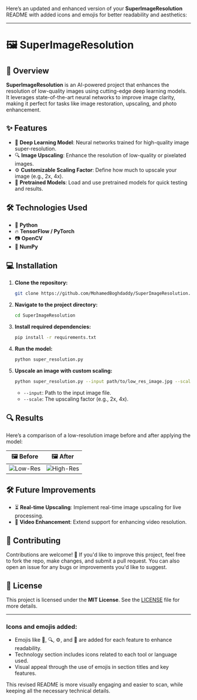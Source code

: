 Here’s an updated and enhanced version of your **SuperImageResolution** README with added icons and emojis for better readability and aesthetics:

---

# 🖼️ SuperImageResolution

## 🚀 Overview
**SuperImageResolution** is an AI-powered project that enhances the resolution of low-quality images using cutting-edge deep learning models. It leverages state-of-the-art neural networks to improve image clarity, making it perfect for tasks like image restoration, upscaling, and photo enhancement.

## ✨ Features
- 🧠 **Deep Learning Model**: Neural networks trained for high-quality image super-resolution.
- 🔍 **Image Upscaling**: Enhance the resolution of low-quality or pixelated images.
- ⚙️ **Customizable Scaling Factor**: Define how much to upscale your image (e.g., 2x, 4x).
- 💽 **Pretrained Models**: Load and use pretrained models for quick testing and results.

## 🛠️ Technologies Used
- 🐍 **Python**  
- 🔥 **TensorFlow / PyTorch**  
- 📷 **OpenCV**  
- 🧮 **NumPy**

## 💻 Installation

1. **Clone the repository:**
   ```bash
   git clone https://github.com/MohamedBoghdaddy/SuperImageResolution.git
   ```
   
2. **Navigate to the project directory:**
   ```bash
   cd SuperImageResolution
   ```

3. **Install required dependencies:**
   ```bash
   pip install -r requirements.txt
   ```

4. **Run the model:**
   ```bash
   python super_resolution.py
   ```

5. **Upscale an image with custom scaling:**
   ```bash
   python super_resolution.py --input path/to/low_res_image.jpg --scale 2
   ```

   - `--input`: Path to the input image file.
   - `--scale`: The upscaling factor (e.g., 2x, 4x).

## 🔍 Results
Here’s a comparison of a low-resolution image before and after applying the model:

| 🖼️ **Before**  | 🖼️ **After**  |
| --------------- | -------------- |
| ![Low-Res](path/to/before.jpg) | ![High-Res](path/to/after.jpg) |

## 🛠️ Future Improvements
- ⏳ **Real-time Upscaling**: Implement real-time image upscaling for live processing.
- 🎥 **Video Enhancement**: Extend support for enhancing video resolution.

## 🤝 Contributing
Contributions are welcome! 🎉 If you'd like to improve this project, feel free to fork the repo, make changes, and submit a pull request. You can also open an issue for any bugs or improvements you'd like to suggest.

## 📝 License
This project is licensed under the **MIT License**. See the [LICENSE](LICENSE) file for more details.

---

### Icons and emojis added:
- Emojis like 🧠, 🔍, ⚙️, and 💽 are added for each feature to enhance readability.
- Technology section includes icons related to each tool or language used.
- Visual appeal through the use of emojis in section titles and key features.

This revised README is more visually engaging and easier to scan, while keeping all the necessary technical details.
